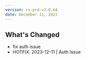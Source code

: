 ```yaml
---
version: rs-prd-v2.0.64
date: December 11, 2023
---
```


## What's Changed
* fix auth issue
* HOTFIX: 2023-12-11 | Auth Issue